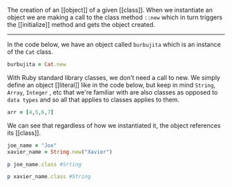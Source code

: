 The creation of an [[object]] of a given [[class]]. 
When we instantiate an object we are making a call to the class method `::new` which in turn triggers the [[initialize]] method and gets the object created. 

---

In the code below, we have an object called `burbujita` which is an instance of the `Cat` class. 
```ruby 
burbujita = Cat.new
```

With Ruby standard library classes, we don't need a call to new. We simply define an object [[literal]] like in the code below, but keep in mind `String`, `Array`, `Integer` , etc that we're familiar with are also classes as opposed to `data types` and so all that applies to classes applies to them. 
```ruby 
arr = [4,5,6,7]
```
We can see that regardless of how we instantiated it, the object references its [[class]]. 
```ruby
joe_name = "Joe"
xavier_name = String.new("Xavier")

p joe_name.class #Srting 

p xavier_name.class #String 
```
